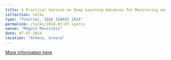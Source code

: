 ```yaml
---
title: A Practical Session on Deep Learning Advances for Monitoring and Forecasting Natural Hazards
collection: talks
type: "Tutorial, IEEE IGARSS 2024"
permalink: /talks/2024-07-07-igarss
venue: "Megaro Moussikis"
date: 07-07-2024
location: "Athens, Greece"
---
```


[More information here]([http://exampleurl.com](https://github.com/Orion-AI-Lab/igarss24_DL4NH))
